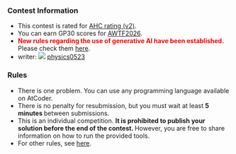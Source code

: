 
<div>

<span>

<span>

### **Contest Information**

<section>

<ul>

<li>
This contest is rated for <a href="https://atcoder.jp/posts/1381">AHC
                            rating (v2)</a>.
</li>

<li>
You can earn GP30 scores for <a href="https://atcoder.jp/posts/1394">AWTF2026</a>.
</li>

<li>

<font color="red">
<b>
New rules regarding the use of generative AI have been established.
</b>
</font>
Please check them <a href="https://info.atcoder.jp/entry/ahc-llm-rules-en">here</a>.
</li>

<li>
writer: 
<img src="https://atcoder.jp//img.atcoder.jp/assets/user/user-orange-4.png">

</img>
<a href="https://atcoder.jp/contests/ahc050/user/physics0523">
<span>
physics0523
</span>
</a>
</li>

</ul>

</section>

### **Rules**

<section>

<ul>

<li>
There is one problem.
                    You can use any programming language available on AtCoder.
</li>

<li>
There is no penalty for resubmission, but you must wait at least 
<strong>
5 minutes
</strong>
between
                    submissions.
                
</li>

<li>
This is an individual competition. 
<strong>
It is prohibited to publish your solution before the end
                        of the contest.
</strong>
However, you are free to share information on how to run the provided
                    tools.
</li>

<li>
For other rules, see <a href="https://atcoder.jp/contests/ahc050/rules">here</a>.
</li>

</ul>

</section>

</span>

</span>

</div>
